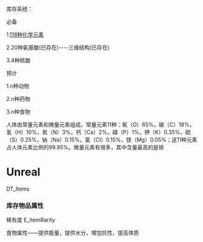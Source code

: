 库存系统：

必备

1.[118种化学元素](https://www.zcool.com.cn/work/ZNTM5MzU4ODQ=.html)

2.20种氨基酸(已存在)----三维结构(已存在)

3.4种核酸

预计

1.n种动物

2.n种药物

3.n种食物


人体由常量元素和微量元素组成。常量元素11种：氧（O）65%，碳（C）18%，氢（H）10%，氮（N）3%，钙（Ca）2%，磷（P）1%，钾（K）0.35%，硫（S）0.25%，钠（Na）0.15%，氯（Cl）0.15%，镁（Mg）0.05%；这11种元素占人体元素比例的99.95%。微量元素有很多，其中含量最高的是铁


# Unreal 

DT_Items

### 库存物品属性
稀有度  E_ItemRarity

食物属性——提供能量，提供水分，增加抗性，提高体质
